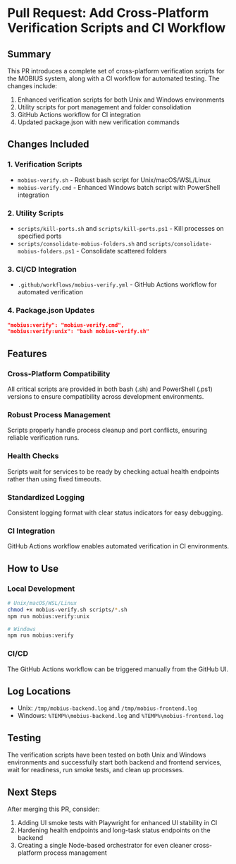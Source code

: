 # Pull Request: Add Cross-Platform Verification Scripts and CI Workflow

## Summary
This PR introduces a complete set of cross-platform verification scripts for the MOBIUS system, along with a CI workflow for automated testing. The changes include:

1. Enhanced verification scripts for both Unix and Windows environments
2. Utility scripts for port management and folder consolidation
3. GitHub Actions workflow for CI integration
4. Updated package.json with new verification commands

## Changes Included

### 1. Verification Scripts
- `mobius-verify.sh` - Robust bash script for Unix/macOS/WSL/Linux
- `mobius-verify.cmd` - Enhanced Windows batch script with PowerShell integration

### 2. Utility Scripts
- `scripts/kill-ports.sh` and `scripts/kill-ports.ps1` - Kill processes on specified ports
- `scripts/consolidate-mobius-folders.sh` and `scripts/consolidate-mobius-folders.ps1` - Consolidate scattered folders

### 3. CI/CD Integration
- `.github/workflows/mobius-verify.yml` - GitHub Actions workflow for automated verification

### 4. Package.json Updates
```json
"mobius:verify": "mobius-verify.cmd",
"mobius:verify:unix": "bash mobius-verify.sh"
```

## Features

### Cross-Platform Compatibility
All critical scripts are provided in both bash (.sh) and PowerShell (.ps1) versions to ensure compatibility across development environments.

### Robust Process Management
Scripts properly handle process cleanup and port conflicts, ensuring reliable verification runs.

### Health Checks
Scripts wait for services to be ready by checking actual health endpoints rather than using fixed timeouts.

### Standardized Logging
Consistent logging format with clear status indicators for easy debugging.

### CI Integration
GitHub Actions workflow enables automated verification in CI environments.

## How to Use

### Local Development
```bash
# Unix/macOS/WSL/Linux
chmod +x mobius-verify.sh scripts/*.sh
npm run mobius:verify:unix

# Windows
npm run mobius:verify
```

### CI/CD
The GitHub Actions workflow can be triggered manually from the GitHub UI.

## Log Locations

- Unix: `/tmp/mobius-backend.log` and `/tmp/mobius-frontend.log`
- Windows: `%TEMP%\mobius-backend.log` and `%TEMP%\mobius-frontend.log`

## Testing
The verification scripts have been tested on both Unix and Windows environments and successfully start both backend and frontend services, wait for readiness, run smoke tests, and clean up processes.

## Next Steps
After merging this PR, consider:
1. Adding UI smoke tests with Playwright for enhanced UI stability in CI
2. Hardening health endpoints and long-task status endpoints on the backend
3. Creating a single Node-based orchestrator for even cleaner cross-platform process management